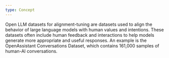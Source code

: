 ```yaml
---
type: Concept
---
```


Open LLM datasets for alignment-tuning are datasets used to align the behavior of large language models with human values and intentions. These datasets often include human feedback and interactions to help models generate more appropriate and useful responses. An example is the OpenAssistant Conversations Dataset, which contains 161,000 samples of human-AI conversations.